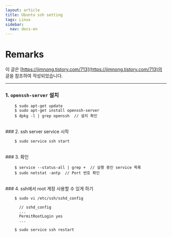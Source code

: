 ```yaml
---
layout: article
title: Ubuntu ssh setting
tags: Linux
sidebar:
  nav: docs-en
---
```


# Remarks
이 글은 [https://jimnong.tistory.com/713](https://jimnong.tistory.com/713)의 글을 참조하여 작성되었습니다.

<!--more-->

---

### 1. `openssh-server` 설치

        $ sudo apt-get update
        $ sudo apt-get install openssh-server
        $ dpkg -l | grep openssh  // 설치 확인

<br>
### 2. ssh server service 시작

        $ sudo service ssh start

<br>
### 3. 확인

        $ service --status-all | grep +  // 실행 중인 service 목록
        $ sudo netstat -antp  // Port 번호 확인

<br>
### 4. ssh에서 root 계정 사용할 수 있게 하기

        $ sudo vi /etc/ssh/sshd_config

          // sshd_config
          ...
          PermitRootLogin yes
          ...

        $ sudo service ssh restart
